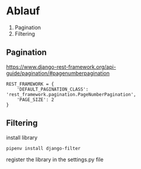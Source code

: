 # Ablauf

1. Pagination
2. Filtering



## Pagination

https://www.django-rest-framework.org/api-guide/pagination/#pagenumberpagination

```
REST_FRAMEWORK = {
    'DEFAULT_PAGINATION_CLASS': 'rest_framework.pagination.PageNumberPagination',
    'PAGE_SIZE': 2
}

```


## Filtering

install library

```
pipenv install django-filter
````

register the library in the settings.py file


